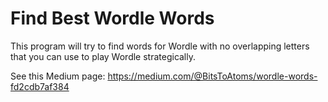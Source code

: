 # Find Best Wordle Words

This program will try to find words for Wordle with no overlapping letters that you
can use to play Wordle strategically.

See this Medium page: https://medium.com/@BitsToAtoms/wordle-words-fd2cdb7af384
